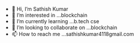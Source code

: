 - 👋 Hi, I’m Sathish Kumar
- 👀 I’m interested in ...blockchain
- 🌱 I’m currently learning ...b.tech cse
- 💞️ I’m looking to collaborate on ...blockchain
- 📫 How to reach me ...sathishkumar4118gmail.com

<!---
mesathor10/mesathor10 is a ✨ special ✨ repository because its `README.md` (this file) appears on your GitHub profile.
You can click the Preview link to take a look at your changes.
--->
